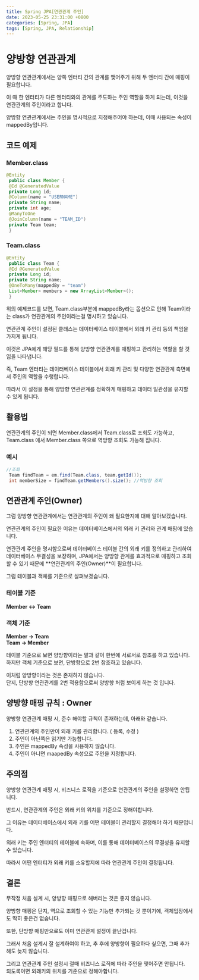 ```yaml
---
title: Spring JPA[연관관계 주인]
date: 2023-05-25 23:31:00 +0800
categories: [Spring, JPA]
tags: [Spring, JPA, Relationship]
---
```


# 양방향 연관관계
양방향 연관관계에서는 양쪽 엔터티 간의 관계를 맺어주기 위해 두 엔터티 간에 매핑이 필요합니다.  

이 때 한 엔터티가 다른 엔터티와의 관계를 주도하는 주인 역할을 하게 되는데, 이것을 연관관계의 주인이라고 합니다.  

양방향 연관관계에서는 주인을 명시적으로 지정해주어야 하는데, 이때 사용되는 속성이 mappedBy입니다.

## 코드 예제
### Member.class
```java
@Entity
 public class Member { 
 @Id @GeneratedValue
 private Long id;
 @Column(name = "USERNAME")
 private String name;
 private int age;
 @ManyToOne
 @JoinColumn(name = "TEAM_ID")
 private Team team;
 }
```
### Team.class
```java
@Entity
 public class Team {
 @Id @GeneratedValue
 private Long id;
 private String name;
 @OneToMany(mappedBy = "team")
 List<Member> members = new ArrayList<Member>();
 }

```
위의 예제코드를 보면, Team.class부분에 mappedBy라는 옵션으로 인해 Team이라는 class가 연관관계의 주인이라는걸 명시하고 있습니다.  

연관관계 주인이 설정된 클래스는 데이터베이스 테이블에서 외래 키 관리 등의 책임을 가지게 됩니다.  

이것은 JPA에게 해당 필드를 통해 양방향 연관관계를 매핑하고 관리하는 역할을 할 것임을 나타냅니다.

즉, Team 엔터티는 데이터베이스 테이블에서 외래 키 관리 및 다양한 연관관계 측면에서 주인의 역할을 수행합니다.  

따라서 이 설정을 통해 양방향 연관관계를 정확하게 매핑하고 데이터 일관성을 유지할 수 있게 됩니다.  

## 활용법
연관관계의 주인이 되면 Member.class에서 Team.class로 조회도 가능하고, Team.class 에서 Member.class 쪽으로 역방향 조회도 가능해 집니다.
### 예시
```java
//조회
 Team findTeam = em.find(Team.class, team.getId()); 
 int memberSize = findTeam.getMembers().size(); //역방향 조회
```

## 연관관계 주인(Owner)
그럼 양방향 연관관계에서는 연관관계의 주인이 왜 필요한지에 대해 알아보겠습니다.

연관관계의 주인이 필요한 이유는 데이터베이스에서의 외래 키 관리와 관계 매핑에 있습니다.  

연관관계 주인을 명시함으로써 데이터베이스 테이블 간의 외래 키를 정의하고 관리하여 데이터베이스 무결성을 보장하며, JPA에서는 양방향 관계를 효과적으로 매핑하고 조회할 수 있기 때문에 **연관관계의 주인(Owner)**이 필요합니다.

그럼 테이블과 객체를 기준으로 살펴보겠습니다.  

### 테이블 기준
**Member <-> Team**

### 객체 기준
**Member -> Team**  
**Team -> Member**

테이블 기준으로 보면 양방향이라는 말과 같이 한번에 서로서로 참조를 하고 있습니다.  
하지만 객체 기준으로 보면, 단방향으로 2번 참조하고 있습니다.  

이처럼 양방향이라는 것은 존재하지 않습니다.  
단지, 단방향 연관관계를 2번 적용함으로써 양방향 처럼 보이게 하는 것 입니다.

## 양방향 매핑 규칙 : Owner
양방향 연관관계 매핑 시, 준수 해야할 규칙이 존재하는데, 아래와 같습니다.

1. 연관관계의 주인만이 외래 키를 관리합니다. ( 등록, 수정 )
2. 주인이 아닌쪽은 읽기만 가능합니다.
3. 주인은 mappedBy 속성을 사용하지 않습니다.
4. 주인이 아니면 maapedBy 속성으로 주인을 지정합니다.

## 주의점
양방향 연관관계 매핑 시, 비즈니스 로직을 기준으로 연관관계의 주인을 설정하면 안됩니다.  

반드시, 연관관계의 주인은 외래 키의 위치를 기준으로 정해야합니다.

그 이유는 데이터베이스에서 외래 키를 어떤 테이블이 관리할지 결정해야 하기 때문입니다.  

외래 키는 주인 엔터티의 테이블에 속하며, 이를 통해 데이터베이스의 무결성을 유지할 수 있습니다.  

따라서 어떤 엔터티가 외래 키를 소유할지에 따라 연관관계 주인이 결정됩니다.

## 결론
무작정 처음 설계 시, 양방향 매핑으로 해버리는 것은 좋지 않습니다.

양방향 매핑은 단지, 역으로 조회할 수 있는 기능만 추가되는 것 뿐이기에, 객체입장에서도 딱히 좋은건 없습니다.  

또한, 단방향 매핑만으로도 이미 연관관계 설정이 끝난겁니다.  

그래서 처음 설계시 잘 설계하여야 하고, 추 후에 양방향이 필요하다 싶으면, 그때 추가해도 늦지 않습니다.   

그리고 연관관계 주인 설정시 절때 비즈니스 로직에 따라 주인을 맺어주면 안됩니다.  
되도록이면 외래키의 위치를 기준으로 정해야합니다.